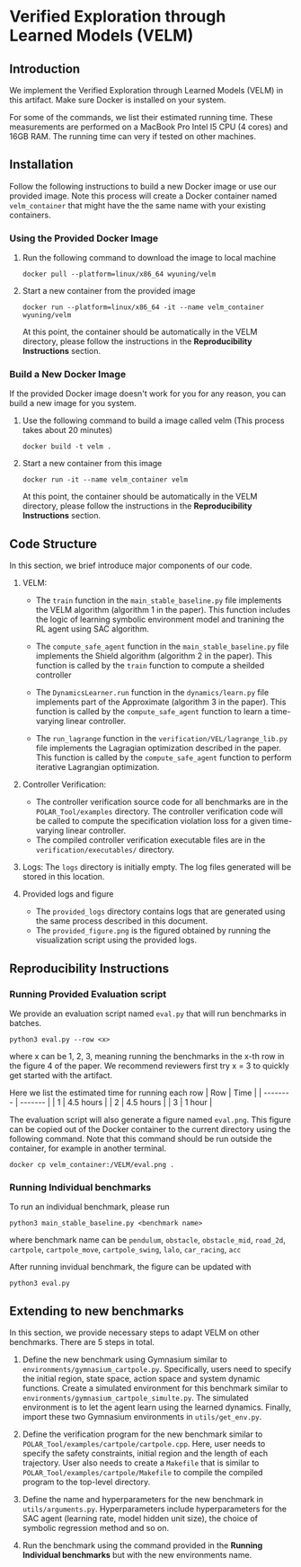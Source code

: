 # Verified Exploration through Learned Models (VELM)

##  Introduction
We implement the Verified Exploration through Learned Models (VELM) in this artifact. Make sure Docker is installed on your system. 

For some of the commands, we list their estimated running time. These measurements are performed on a MacBook Pro Intel I5 CPU (4 cores) and 16GB RAM. The running time can very if tested on other machines.

## Installation
Follow the following instructions to build a new Docker image or use our provided image. Note this process will create a Docker container named `velm_container` that might have the the same name with your existing containers.

### Using the Provided Docker Image
1. Run the following command to download the image to local machine
    ```
    docker pull --platform=linux/x86_64 wyuning/velm
    ```

2. Start a new container from the provided image
    ```
    docker run --platform=linux/x86_64 -it --name velm_container wyuning/velm
    ```

    At this point, the container should be automatically in the VELM directory, please follow the instructions in the **Reproducibility Instructions** section.

### Build a New Docker Image
If the provided Docker image doesn't work for you for any reason, you can build a new image for you system.

1. Use the following command to build a image called velm (This process takes about 20 minutes)
    ```
    docker build -t velm .
    ```

2. Start a new container from this image
    ```
    docker run -it --name velm_container velm
    ```

    At this point, the container should be automatically in the VELM directory, please follow the instructions in the **Reproducibility Instructions** section.



## Code Structure
In this section, we brief introduce major components of our code.

1. VELM:
    - The `train` function in the `main_stable_baseline.py` file implements the VELM algorithm (algorithm 1 in the paper). This function includes the logic of learning symbolic environment model and tranining the RL agent using SAC algorithm.

    - The `compute_safe_agent` function in the `main_stable_baseline.py` file implements the Shield algorithm (algorithm 2 in the paper). This function is called by the `train` function to compute a sheilded controller
    
    - The `DynamicsLearner.run` function in the `dynamics/learn.py` file implements part of the Approximate (algorithm 3 in the paper). This function is called by the `compute_safe_agent` function to learn a time-varying linear controller.

    - The `run_lagrange` function in the `verification/VEL/lagrange_lib.py` file implements the Lagragian optimization described in the paper. This function is called by the `compute_safe_agent` function to perform iterative Lagrangian optimization.

2. Controller Verification:
    - The controller verification source code for all benchmarks are in the `POLAR_Tool/examples` directory. The controller verification code will be called to compute the specification violation loss for a given time-varying linear controller.
    - The compiled controller verification executable files are in the `verification/executables/` directory.

3. Logs: The `logs` directory is initially empty. The log files generated will be stored in this location.

4. Provided logs and figure
    - The `provided_logs` directory contains logs that are generated using the same process described in this document.
    - The `provided_figure.png` is the figured obtained by running the visualization script using the provided logs.


## Reproducibility Instructions

### Running Provided Evaluation script
We provide an evaluation script named `eval.py` that will run benchmarks in batches.
```
python3 eval.py --row <x>
```
where x can be 1, 2, 3, meaning running the benchmarks in the x-th row in the figure 4 of the paper. We recommend reviewers first try x = 3 to quickly get started with the artifact.


Here we list the estimated time for running each row
| Row    | Time |
| -------- | ------- |
| 1  | 4.5 hours    |
| 2 |  4.5 hours    |
| 3    | 1 hour   |


The evaluation script will also generate a figure named `eval.png`. This figure can be copied out of the Docker container to the current directory using the following command. Note that this command should be run outside the container, for example in another terminal.
```
docker cp velm_container:/VELM/eval.png .
``` 


### Running Individual benchmarks
To run an individual benchmark, please run
```
python3 main_stable_baseline.py <benchmark name>
```
where benchmark name can be `pendulum`, `obstacle`, `obstacle_mid`, `road_2d`, `cartpole`, `cartpole_move`, `cartpole_swing`, `lalo`, `car_racing`, `acc`

After running invidual benchmark, the figure can be updated with
```
python3 eval.py
```

## Extending to new benchmarks

In this section, we provide necessary steps to adapt VELM on other benchmarks. There are 5 steps in total.

1. Define the new benchmark using Gymnasium similar to `environments/gymnasium_cartpole.py`. Specifically, users need to specify the initial region, state space, action space and system dynamic functions. Create a simulated environment for this benchmark similar to `environments/gymnasium_cartpole_simulte.py`. The simulated environment is to let the agent learn using the learned dynamics. Finally, import these two Gymnasium environments in `utils/get_env.py`.

2. Define the verification program for the new benchmark similar to `POLAR_Tool/examples/cartpole/cartpole.cpp`. Here, user needs to specify the safety constraints, initial region and the length of each trajectory. User also needs to create a `Makefile` that is similar to `POLAR_Tool/examples/cartpole/Makefile` to compile the compiled program to the top-level directory.

3. Define the name and hyperparameters for the new benchmark in `utils/arguments.py`. Hyperparameters include hyperparameters for the SAC agent (learning rate, model hidden unit size), the choice of symbolic regression method and so on.

4. Run the benchmark using the command provided in the **Running Individual benchmarks** but with the new environments name.
